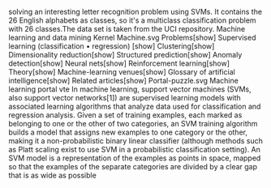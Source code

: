 solving an interesting letter recognition problem using SVMs. It contains the 26 English alphabets as classes, so it's a multiclass classification problem with 26 classes.The data set is taken from the UCI repository.
Machine learning and
data mining
Kernel Machine.svg
Problems[show]
Supervised learning
(classification • regression)
[show]
Clustering[show]
Dimensionality reduction[show]
Structured prediction[show]
Anomaly detection[show]
Neural nets[show]
Reinforcement learning[show]
Theory[show]
Machine-learning venues[show]
Glossary of artificial intelligence[show]
Related articles[show]
Portal-puzzle.svg Machine learning portal
vte
In machine learning, support vector machines (SVMs, also support vector networks[1]) are supervised learning models with associated learning algorithms that analyze data used for classification and regression analysis. Given a set of training examples, each marked as belonging to one or the other of two categories, an SVM training algorithm builds a model that assigns new examples to one category or the other, making it a non-probabilistic binary linear classifier (although methods such as Platt scaling exist to use SVM in a probabilistic classification setting). An SVM model is a representation of the examples as points in space, mapped so that the examples of the separate categories are divided by a clear gap that is as wide as possible
